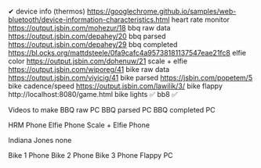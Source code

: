 ✔ device info (thermos) https://googlechrome.github.io/samples/web-bluetooth/device-information-characteristics.html
heart rate monitor https://output.jsbin.com/mohezur/18
bbq raw data https://output.jsbin.com/depahey/20
bbq parsed https://output.jsbin.com/depahey/29 
bbq completed https://bl.ocks.org/mattdsteele/0fa9cafc4a95738181137547eae21fc8
elfie color https://output.jsbin.com/dohenuw/21
scale + elfie https://output.jsbin.com/wiporeg/41
bike raw data https://output.jsbin.com/viyicig/41
bike parsed https://jsbin.com/popetem/5
bike cadence/speed https://output.jsbin.com/lawilik/3/
bike flappy http://localhost:8080/game.html
bike lights ✅
bb8 ✅

Videos to make
BBQ raw PC
BBQ parsed PC
BBQ completed PC

HRM Phone
Elfie Phone
Scale + Elfie Phone

Indiana Jones none

Bike 1 Phone
Bike 2 Phone
Bike 3 Phone
Flappy PC